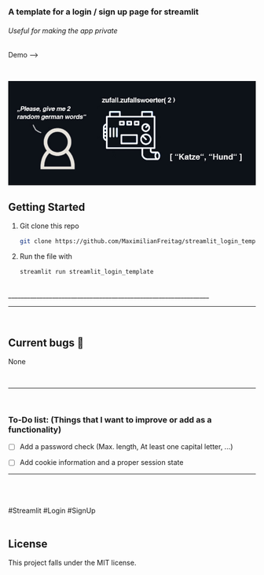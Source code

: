 ### A template for a login / sign up page for streamlit

###### Useful for making the app private 



Demo --> 




<br> 


<p align="center">
    <a href="https://github.com/MaximilianFreitag/streamlit_login_template">
        <img src="https://github.com/MaximilianFreitag/Zufallswort/blob/main/image_gen.jpg">
    </a>
</p>


<!-- GETTING STARTED -->
## Getting Started


1. Git clone this repo
   ```sh
   git clone https://github.com/MaximilianFreitag/streamlit_login_template
   ```

2. Run the file with 
   ```sh
   streamlit run streamlit_login_template
   ```

<br> 
________________________________________________________________
<br>  
 
 

__________________________________________________

<br />

<!-- Current bugs -->
## Current bugs 🐞

None

<br>

__________________________________________________


<br>

### To-Do list: (Things that I want to improve or add as a functionality)

- [ ] Add a password check (Max. length, At least one capital letter, ...) 
- [ ] Add cookie information and a proper session state


__________________________________________________
<br>







<br />
<br />
#Streamlit #Login #SignUp
<br />
<br />



## License
This project falls under the MIT license.

